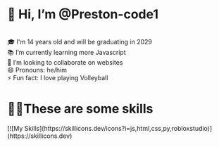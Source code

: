 <h1>👋 Hi, I’m @Preston-code1</h1> <br>
🎓 I'm 14 years old and will be graduating in 2029<br>
📚 I’m currently learning more Javascript<br>
💞️ I’m looking to collaborate on websites<br>
😄 Pronouns: he/him<br>
⚡ Fun fact: I love playing Volleyball<br>

<h1>🧑‍💻These are some skills</h1>
[![My Skills](https://skillicons.dev/icons?i=js,html,css,py,robloxstudio)](https://skillicons.dev)
<!---
Preston-code1/Preston-code1 is a ✨ special ✨ repository because its `README.md` (this file) appears on your GitHub profile.
You can click the Preview link to take a look at your changes.
--->
